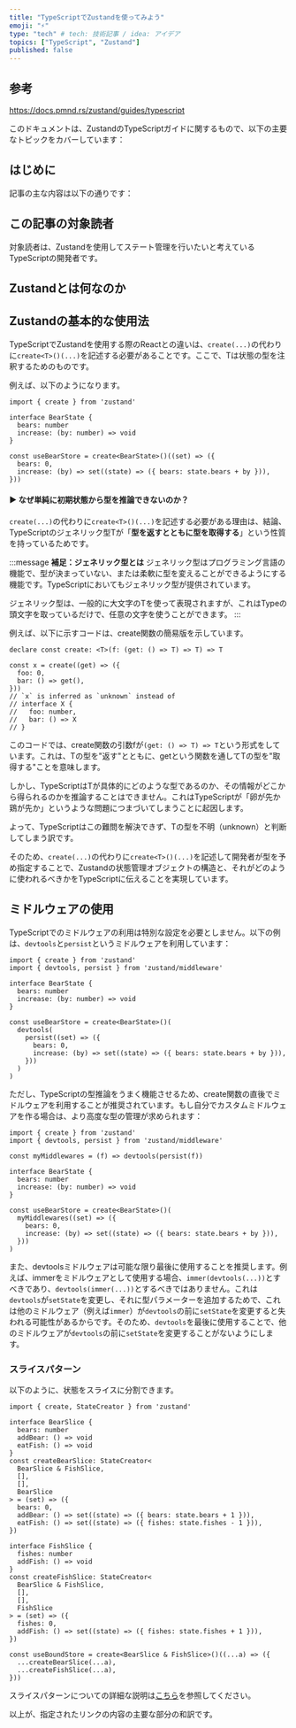 ```yaml
---
title: "TypeScriptでZustandを使ってみよう"
emoji: "⚡"
type: "tech" # tech: 技術記事 / idea: アイデア
topics: ["TypeScript", "Zustand"]
published: false
---
```


## 参考
https://docs.pmnd.rs/zustand/guides/typescript

このドキュメントは、ZustandのTypeScriptガイドに関するもので、以下の主要なトピックをカバーしています：

## はじめに
記事の主な内容は以下の通りです：

<!-- ##### 1. 基本的な使用法

##### 2. 型推論の問題


##### 4. ミドルウェアの使用

##### 5. スライスパターン

##### 6. バウンデッドuseStoreフック（未記入）：バニラストア用のバウンデッドuseStoreフックについて -->


## この記事の対象読者
対象読者は、Zustandを使用してステート管理を行いたいと考えているTypeScriptの開発者です。

## Zustandとは何なのか
## **Zustandの基本的な使用法**

TypeScriptでZustandを使用する際のReactとの違いは、`create(...)`の代わりに`create<T>()(...)`を記述する必要があることです。ここで、Tは状態の型を注釈するためのものです。

例えば、以下のようになります。

```tsx
import { create } from 'zustand'

interface BearState {
  bears: number
  increase: (by: number) => void
}

const useBearStore = create<BearState>()((set) => ({
  bears: 0,
  increase: (by) => set((state) => ({ bears: state.bears + by })),
}))

```
<!-- BearStateとこのコードの補足説明を追加する -->

#### **▶ なぜ単純に初期状態から型を推論できないのか？**

`create(...)`の代わりに`create<T>()(...)`を記述する必要がある理由は、結論、TypeScriptのジェネリック型Tが「**型を返すとともに型を取得する**」という性質を持っているためです。

:::message
**補足：ジェネリック型とは**
ジェネリック型はプログラミング言語の機能で、型が決まっていない、または柔軟に型を変えることができるようにする機能です。TypeScriptにおいてもジェネリック型が提供されています。

ジェネリック型は、一般的に大文字のTを使って表現されますが、これはTypeの頭文字を取っているだけで、任意の文字を使うことができます。
:::

例えば、以下に示すコードは、create関数の簡易版を示しています。

```tsx
declare const create: <T>(f: (get: () => T) => T) => T

const x = create((get) => ({
  foo: 0,
  bar: () => get(),
}))
// `x` is inferred as `unknown` instead of
// interface X {
//   foo: number,
//   bar: () => X
// }

```

このコードでは、create関数の引数fが```(get: () => T) => T```という形式をしています。これは、Tの型を"返す"とともに、getという関数を通してTの型を"取得する"ことを意味します。

しかし、TypeScriptはTが具体的にどのような型であるのか、その情報がどこから得られるのかを推論することはできません。これはTypeScriptが「卵が先か鶏が先か」というような問題につまづいてしまうことに起因します。

よって、TypeScriptはこの難問を解決できず、Tの型を不明（unknown）と判断してしまう訳です。

そのため、`create(...)`の代わりに`create<T>()(...)`を記述して開発者が型を予め指定することで、Zustandの状態管理オブジェクトの構造と、それがどのように使われるべきかをTypeScriptに伝えることを実現しています。
## **ミドルウェアの使用**

TypeScriptでのミドルウェアの利用は特別な設定を必要としません。以下の例は、`devtools`と`persist`というミドルウェアを利用しています：

```tsx
import { create } from 'zustand'
import { devtools, persist } from 'zustand/middleware'

interface BearState {
  bears: number
  increase: (by: number) => void
}

const useBearStore = create<BearState>()(
  devtools(
    persist((set) => ({
      bears: 0,
      increase: (by) => set((state) => ({ bears: state.bears + by })),
    }))
  )
)

```

ただし、TypeScriptの型推論をうまく機能させるため、create関数の直後でミドルウェアを利用することが推奨されています。もし自分でカスタムミドルウェアを作る場合は、より高度な型の管理が求められます：

```tsx
import { create } from 'zustand'
import { devtools, persist } from 'zustand/middleware'

const myMiddlewares = (f) => devtools(persist(f))

interface BearState {
  bears: number
  increase: (by: number) => void
}

const useBearStore = create<BearState>()(
  myMiddlewares((set) => ({
    bears: 0,
    increase: (by) => set((state) => ({ bears: state.bears + by })),
  }))
)

```

また、devtoolsミドルウェアは可能な限り最後に使用することを推奨します。例えば、immerをミドルウェアとして使用する場合、`immer(devtools(...))`とすべきであり、`devtools(immer(...))`とするべきではありません。これは`devtools`が`setState`を変更し、それに型パラメーターを追加するためで、これは他のミドルウェア（例えば`immer`）が`devtools`の前に`setState`を変更すると失われる可能性があるからです。そのため、`devtools`を最後に使用することで、他のミドルウェアが`devtools`の前に`setState`を変更することがないようにします。
<!-- わかりづれえ -->

### **スライスパターン**

以下のように、状態をスライスに分割できます。

```tsx
import { create, StateCreator } from 'zustand'

interface BearSlice {
  bears: number
  addBear: () => void
  eatFish: () => void
}
const createBearSlice: StateCreator<
  BearSlice & FishSlice,
  [],
  [],
  BearSlice
> = (set) => ({
  bears: 0,
  addBear: () => set((state) => ({ bears: state.bears + 1 })),
  eatFish: () => set((state) => ({ fishes: state.fishes - 1 })),
})

interface FishSlice {
  fishes: number
  addFish: () => void
}
const createFishSlice: StateCreator<
  BearSlice & FishSlice,
  [],
  [],
  FishSlice
> = (set) => ({
  fishes: 0,
  addFish: () => set((state) => ({ fishes: state.fishes + 1 })),
})

const useBoundStore = create<BearSlice & FishSlice>()((...a) => ({
  ...createBearSlice(...a),
  ...createFishSlice(...a),
}))

```

スライスパターンについての詳細な説明は[こちら](https://github.com/pmndrs/zustand/wiki/TypeScript---Slices-Pattern)を参照してください。

以上が、指定されたリンクの内容の主要な部分の和訳です。